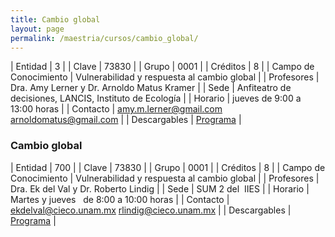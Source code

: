 ```yaml
---
title: Cambio global
layout: page
permalink: /maestria/cursos/cambio_global/
---
```




| Entidad | 3 |
| Clave | 73830 |
| Grupo | 0001 |
| Créditos | 8 |
| Campo de Conocimiento | Vulnerabilidad y respuesta al cambio global |
| Profesores | Dra. Amy Lerner y Dr. Arnoldo Matus Kramer |
| Sede | Anfiteatro de decisiones, LANCIS, Instituto de Ecología |
| Horario | jueves de 9:00 a 13:00 horas |
| Contacto | <amy.m.lerner@gmail.com> <arnoldomatus@gmail.com> |
| Descargables |  [Programa](/assets/docs/cursos/cambio_global.pdf) |



### Cambio global

| Entidad | 700 |
| Clave | 73830 |
| Grupo | 0001 |
| Créditos | 8 |
| Campo de Conocimiento | Vulnerabilidad y respuesta al cambio global |
| Profesores | Dra. Ek del Val y Dr. Roberto Lindig |
| Sede | SUM 2 del&nbsp; IIES |
| Horario | Martes y jueves&nbsp;&nbsp; de 8:00 a 10:00 horas |
| Contacto | <ekdelval@cieco.unam.mx> <rlindig@cieco.unam.mx> |
| Descargables |  [Programa](/assets/docs/cursos/cambio_global.pdf) |
